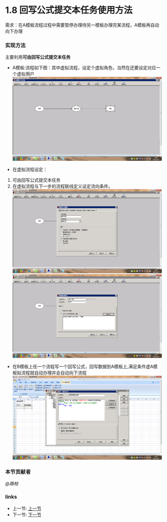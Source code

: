 # 1.8 回写公式提交本任务使用方法
需求：在A模板流程过程中需要暂停办理待另一模板办理完某流程，A模板再自动向下办理
	
### 实现方法
主要利用**可由回写公式提交本任务** 
	
* A模板:流程如下图：其中虚拟流程，设定个虚拟角色，当然在还要设定对应一个虚拟用户  
![](../images/1.8.1.png)
 
* 在虚拟流程设定：
 1. 可由回写公式提交本任务
 2. 在虚拟流程与下一步的流程联线定义设定流向条件。   
![](../images/1.8.2.png)
![](../images/1.8.3.png)

* 在B模板上任一个流程写一个回写公式，回写数据到A模板上,满足条件虚A模板拟流程就自动办理并会自动向下流程
![](../images/1.8.4.png)

### 本节贡献者
*@路柏*

### links
  * 上一节: [上一节](<01.7.md>)
  * 下一节: [下一节](<01.9.md>)
